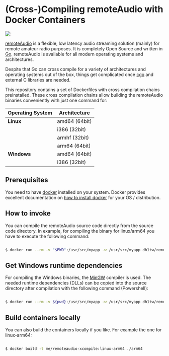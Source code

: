 # (Cross-)Compiling remoteAudio with Docker Containers

![](https://github.com/dh1tw/remoteaudio-xcompile/workflows/Build%20Containers/badge.svg?branch=master)

[remoteAudio](https://github.com/dh1tw/remoteAudio) is a flexible, low latency audio streaming solution (mainly) for remote amateur radio purposes.
It is completely Open Source and written in [Go](https://golang.org). remoteAudio is available for all modern operating systems and architectures.

Despite that Go can cross compile for a variety of architectures and operating systems out of the box,
things get complicated once [cgo](https://golang.org/cmd/cgo) and external C libraries are needed.

This repository contains a set of Dockerfiles with cross compilation chains preinstalled. These
cross compilation chains allow building the remoteAudio binaries conveniently with just one command for:

| Operating System | Architecture  |
| -----------------| --------------|
| **Linux**        | amd64 (64bit) |
|                  | i386 (32bit)  |
|                  | armhf (32bit) |
|                  | arm64 (64bit) |
| **Windows**      | amd64 (64bit) |
|                  | i386 (32bit)  |

## Prerequisites

You need to have [docker](https://docker.com) installed on your system. Docker provides excellent documentation on [how to install docker](https://docs.docker.com/install/) for your OS / distribution.

## How to invoke

You can compile the remoteAudio source code directly from the source code directory. In example, for compiling the binary for linux/arm64 you have to execute the following command:

``` bash

$ docker run --rm -v "$PWD":/usr/src/myapp -w /usr/src/myapp dh1tw/remoteaudio-xcompile:linux-arm64 /bin/sh -c 'make dist'

```

## Get Windows runtime dependencies

For compiling the Windows binaries, the [MinGW](https://en.wikipedia.org/wiki/MinGW) compiler is used. The
needed runtime dependencies (DLLs) can be copied into the source directory after compilation with the following command (Powershell):

```bash

$ docker run --rm -v ${pwd}:/usr/src/myapp -w /usr/src/myapp dh1tw/remoteaudio-xcompile:windows-amd64 /bin/sh -c 'make dist && /scripts/getlibs.sh .'

```

## Build containers locally

You can also build the containers locally if you like. For example the one for linux-arm64:

``` bash

$ docker build -t me/remoteaudio-xcompile:linux-arm64 ./arm64

```
